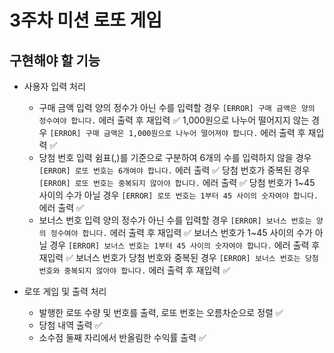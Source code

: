 # 3주차 미션 로또 게임
## 구현해야 할 기능
- 사용자 입력 처리
    - 구매 금액 입력
    양의 정수가 아닌 수를 입력할 경우 `[ERROR] 구매 금액은 양의 정수여야 합니다.` 에러 출력 후 재입력 ✅
    1,000원으로 나누어 떨어지지 않는 경우 `[ERROR] 구매 금액은 1,000원으로 나누어 떨어져야 합니다.` 에러 출력 후 재입력 ✅
    - 당첨 번호 입력
    쉼표(,)를 기준으로 구분하여 6개의 수를 입력하지 않을 경우 `[ERROR] 로또 번호는 6개여야 합니다.` 에러 출력 ✅
    당첨 번호가 중복된 경우 `[ERROR] 로또 번호는 중복되지 않아야 합니다.` 에러 출력 ✅
    당첨 번호가 1~45 사이의 수가 아닐 경우 `[ERROR] 로또 번호는 1부터 45 사이의 숫자여야 합니다.` 에러 출력 ✅
    - 보너스 번호 입력 
    양의 정수가 아닌 수를 입력할 경우 `[ERROR] 보너스 번호는 양의 정수여야 합니다.` 에러 출력 후 재입력 ✅
    보너스 번호가 1~45 사이의 수가 아닐 경우 `[ERROR] 보너스 번호는 1부터 45 사이의 숫자여야 합니다.` 에러 출력 후 재입력 ✅
    보너스 번호가 당첨 번호와 중복된 경우 `[ERROR] 보너스 번호는 당첨 번호와 중복되지 않아야 합니다.` 에러 출력 후 재입력 ✅

- 로또 게임 및 출력 처리 
    - 발행한 로또 수량 및 번호를 출력, 로또 번호는 오름차순으로 정렬 ✅
    - 당첨 내역 출력 ✅
    - 소수점 둘째 자리에서 반올림한 수익률 출력 ✅